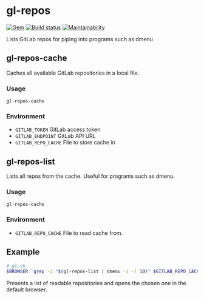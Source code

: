 # gl-repos

[![Gem](https://img.shields.io/gem/v/gl-repos?style=for-the-badge)](https://rubygems.org/gems/gl-repos)
[![Build status](https://img.shields.io/github/workflow/status/kruhlmann/gl-repos/gempush/publish?style=for-the-badge)](https://github.com/Kruhlmann/gl-repos/actions)
[![Maintainability](https://img.shields.io/codeclimate/maintainability/Kruhlmann/gl-repos?style=for-the-badge)](https://codeclimate.com/github/Kruhlmann/gl-repos/maintainability)

Lists GitLab repos for piping into programs such as dmenu

## gl-repos-cache

Caches all available GitLab repositories in a local file.

### Usage

`gl-repos-cache`

### Environment

* `GITLAB_TOKEN` GitLab access token
* `GITLAB_ENDPOINT` GitLab API URL
* `GITLAB_REPO_CACHE` File to store cache in


## gl-repos-list

Lists all repos from the cache. Useful for programs such as dmenu.

### Usage

`gl-repos-cache`

### Environment

* `GITLAB_REPO_CACHE` File to read cache from.

## Example

```sh
# gl.sh
$BROWSER `grep -i "$(gl-repos-list | dmenu -i -l 10)" $GITLAB_REPO_CACHE | awk '{sub(/.*:/,"")}1' | awk '{ print "https:" $1 }'`
```

Presents a list of readable repositories and opens the chosen one in the default browser.

